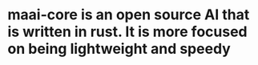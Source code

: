 # maai-core is an open source AI that is written in rust. It is more focused on being lightweight and speedy
